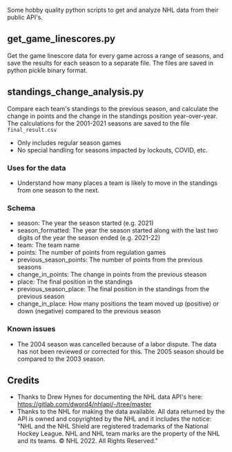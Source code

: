 Some hobby quality python scripts to get and analyze NHL data from their public API's.  

## get_game_linescores.py
Get the game linescore data for every game across a range of seasons, and save the results for each season to a separate file.  The files are saved in python pickle binary format.

## standings_change_analysis.py
Compare each team's standings to the previous season, and calculate the change in points and the change in the standings position year-over-year.  The calculations for the 2001-2021 seasons are saved to the file `final_result.csv`
* Only includes regular season games
* No special handling for seasons impacted by lockouts, COVID, etc.

### Uses for the data
 * Understand how many places a team is likely to move in the standings from one season to the next. 

### Schema
* season: The year the season started (e.g. 2021)
* season_formatted: The year the season started along with the last two digits of the year the season ended (e.g. 2021-22)
* team: The team name
* points: The number of points from regulation games
* previous_season_points: The number of points from the previous seasons
* change_in_points: The change in points from the previous steason
* place: The final position in the standings
* previous_season_place: The final position in the standings from the previous season
* change_in_place: How many positions the team moved up (positive) or down (negative) compared to the previous season

### Known issues
* The 2004 season was cancelled because of a labor dispute.  The data has not been reviewed or corrected for this.  The 2005 season should be compared to the 2003 season.

## Credits
* Thanks to Drew Hynes for documenting the NHL data API's here: https://gitlab.com/dword4/nhlapi/-/tree/master
* Thanks to the NHL for making the data available.  All data returned by the API is owned and copyrighted by the NHL and it includes the notice: "NHL and the NHL Shield are registered trademarks of the National Hockey League. NHL and NHL team marks are the property of the NHL and its teams. © NHL 2022. All Rights Reserved."

